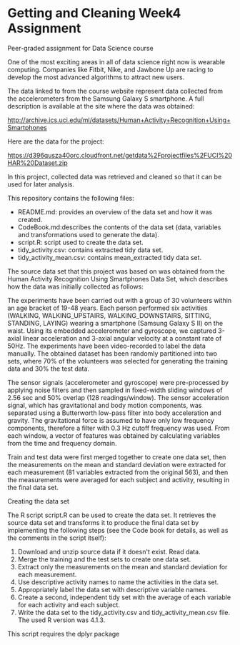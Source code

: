 # Getting and Cleaning Week4 Assignment
Peer-graded assignment for Data Science course

One of the most exciting areas in all of data science right now is wearable computing. Companies like Fitbit, Nike, and Jawbone Up are racing to develop the most advanced algorithms to attract new users.

The data linked to from the course website represent data collected from the accelerometers from the Samsung Galaxy S smartphone. A full description is available at the site where the data was obtained:

http://archive.ics.uci.edu/ml/datasets/Human+Activity+Recognition+Using+Smartphones 

Here are the data for the project:

https://d396qusza40orc.cloudfront.net/getdata%2Fprojectfiles%2FUCI%20HAR%20Dataset.zip  

In this project, collected data was retrieved and cleaned so that it can be used for later analysis.

This repository contains the following files:

* README.md: provides an overview of the data set and how it was created. 
* CodeBook.md:describes the contents of the data set (data, variables and transformations used to generate the data).
* script.R: script used to create the data set.
* tidy_activity.csv: contains extracted tidy data set.
* tidy_activity_mean.csv: contains mean_extracted tidy data set.

The source data set that this project was based on was obtained from the Human Activity Recognition Using Smartphones Data Set, which describes how the data was initially collected as follows:

The experiments have been carried out with a group of 30 volunteers within an age bracket of 19-48 years. Each person performed six activities (WALKING, WALKING_UPSTAIRS, WALKING_DOWNSTAIRS, SITTING, STANDING, LAYING) wearing a smartphone (Samsung Galaxy S II) on the waist. Using its embedded accelerometer and gyroscope, we captured 3-axial linear acceleration and 3-axial angular velocity at a constant rate of 50Hz. The experiments have been video-recorded to label the data manually. The obtained dataset has been randomly partitioned into two sets, where 70% of the volunteers was selected for generating the training data and 30% the test data.

The sensor signals (accelerometer and gyroscope) were pre-processed by applying noise filters and then sampled in fixed-width sliding windows of 2.56 sec and 50% overlap (128 readings/window). The sensor acceleration signal, which has gravitational and body motion components, was separated using a Butterworth low-pass filter into body acceleration and gravity. The gravitational force is assumed to have only low frequency components, therefore a filter with 0.3 Hz cutoff frequency was used. From each window, a vector of features was obtained by calculating variables from the time and frequency domain. 

Train and test data were first merged together to create one data set, then the measurements on the mean and standard deviation were extracted for each measurement (81 variables extracted from the original 563), and then the measurements were averaged for each subject and activity, resulting in the final data set.

Creating the data set

The R script script.R can be used to create the data set. It retrieves the source data set and transforms it to produce the final data set by implementing the following steps (see the Code book for details, as well as the comments in the script itself):

1. Download and unzip source data if it doesn't exist. Read data. 
2. Merge the training and the test sets to create one data set. 
3. Extract only the measurements on the mean and standard deviation for each measurement. 
4. Use descriptive activity names to name the activities in the data set. 
5. Appropriately label the data set with descriptive variable names. 
6. Create a second, independent tidy set with the average of each variable for each activity and each subject. 
7. Write the data set to the tidy_activity.csv and tidy_activity_mean.csv file. The used R version was 4.1.3.

This script requires the dplyr package
